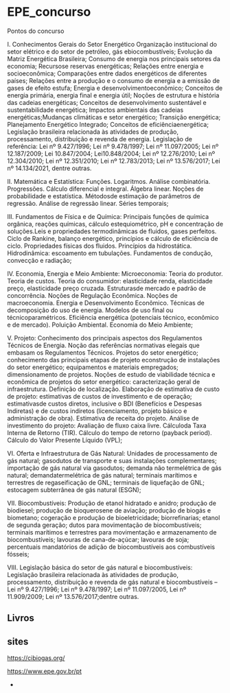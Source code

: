 # EPE_concurso
Pontos do concurso


I. Conhecimentos Gerais do Setor Energético Organização institucional do setor elétrico e do setor de petróleo,
gás ebiocombustíveis; Evolução da Matriz Energética Brasileira; Consumo de energia nos principais setores da
economia; Recursose reservas energéticas; Relações entre energia e socioeconômica; Comparações entre dados
energéticos de diferentes países; Relações entre a produção e o consumo de energia e a emissão de gases de
efeito estufa; Energia e desenvolvimentoeconômico; Conceitos de energia primária, energia final e energia útil;
Noções de estrutura e história das cadeias energéticas; Conceitos de desenvolvimento sustentável e
sustentabilidade energética; Impactos ambientais das cadeias energéticas;Mudanças climáticas e setor energético;
Transição energética; Planejamento Energético Integrado; Conceitos de eficiênciaenergética; Legislação brasileira
relacionada às atividades de produção, processamento, distribuição e revenda de energia. Legislação de referência:
Lei nº 9.427/1996; Lei nº 9.478/1997; Lei nº 11.097/2005; Lei nº 12.187/2009; Lei 10.847/2004; Lei10.848/2004;
Lei nº 12.276/2010; Lei nº 12.304/2010; Lei nº 12.351/2010; Lei nº 12.783/2013; Lei nº 13.576/2017; Lei nº
14.134/2021, dentre outras.

II. Matemática e Estatística: Funções.
Logaritmos. Análise combinatória. Progressões. Cálculo diferencial e integral. Álgebra linear. Noções de
probabilidade e estatística. Métodosde estimação de parâmetros de regressão. Análise de regressão linear. Séries
temporais;

III. Fundamentos de Física e de Química: Principais funções de química orgânica, reações químicas,
cálculo estequiométrico, pH e concentração de soluções.Leis e propriedades termodinâmicas de fluidos, gases
perfeitos. Ciclo de Rankine, balanço energético, princípios e cálculo de eficiência de ciclo. Propriedades físicas dos
fluidos. Princípios da hidrostática. Hidrodinâmica: escoamento em tubulações. Fundamentos de condução,
convecção e radiação;

IV. Economia, Energia e Meio Ambiente: Microeconomia: Teoria do produtor. Teoria de
custos. Teoria do consumidor: elasticidade renda, elasticidade preço, elasticidade preço cruzada. Estruturasde
mercado e padrão de concorrência. Noções de Regulação Econômica. Noções de macroeconomia. Energia e
Desenvolvimento Econômico. Técnicas de decomposição do uso de energia. Modelos de uso final ou técnicoparamétricos. 
Eficiência energética (potenciais técnico, econômico e de mercado). Poluição Ambiental. Economia
do Meio Ambiente; 

V. Projeto: Conhecimento dos principais aspectos dos Regulamentos Técnicos de Energia.
Noção das referências normativas elegais que embasam os Regulamentos Técnicos. Projetos do setor energético;
conhecimento das principais etapas de projeto econstrução de instalações do setor energético; equipamentos e
materiais empregados; dimensionamento de projetos. Noções de estudo de viabilidade técnica e econômica de 
projetos do setor energético: caracterização geral de infraestrutura. Definição de localização. Elaboração de
estimativa de custo de projeto: estimativas de custos de investimento e de operação; estimativasde custos diretos,
inclusive o BDI (Benefícios e Despesas Indiretas) e de custos indiretos (licenciamento, projeto básico e
administração de obra). Estimativa de receita do projeto. Análise de investimento do projeto: Avaliação de fluxo
caixa livre. Cálculoda Taxa Interna de Retorno (TIR). Cálculo do tempo de retorno (payback period). Cálculo do
Valor Presente Líquido (VPL); 

VI. Oferta e Infraestrutura de Gás Natural: Unidades de processamento de gás
natural; gasodutos de transporte e suas instalações complementares; importação de gás natural via gasodutos;
demanda não termelétrica de gás natural; demandatermelétrica de gás natural; terminais marítimos e terrestres
de regaseificação de GNL; terminais de liquefação de GNL; estocagem subterrânea de gás natural (ESGN); 

VII.
Biocombustíveis: Produção de etanol hidratado e anidro; produção de biodiesel; produção de bioquerosene de
aviação; produção de biogás e biometano; cogeração e produção de bioeletricidade; biorrefinarias; etanol de
segunda geração; dutos para movimentação de biocombustíveis; terminais marítimos e terrestres para
movimentação e armazenamento de biocombustíveis; lavouras de cana-de-açúcar; lavouras de soja; percentuais
mandatórios de adição de biocombustíveis aos combustíveis fósseis; 

VIII. Legislação básica do setor de gás natural
e biocombustíveis: Legislação brasileira relacionada às atividades de produção, processamento, distribuição e
revenda de gás natural e biocombustíveis – Lei nº 9.427/1996; Lei nº 9.478/1997; Lei nº 11.097/2005, Lei nº
11.909/2009; Lei nº 13.576/2017;dentre outras.


## Livros

## sites

https://cibiogas.org/

https://www.epe.gov.br/pt



  - 
